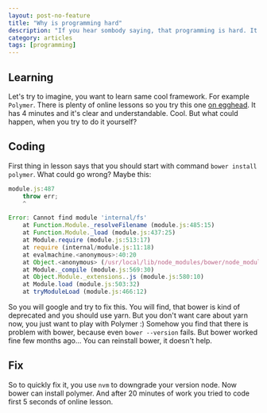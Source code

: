 ```yaml
---
layout: post-no-feature
title: "Why is programming hard"
description: "If you hear sombody saying, that programming is hard. It is true."
category: articles
tags: [programming]
---
```

## Learning
Let's try to imagine, you want to learn same cool framework. For example `Polymer`. There is plenty of online lessons so you try this one [on egghead](https://egghead.io/lessons/create-a-custom-element-using-polymer). It has 4 minutes and it's clear and understandable. Cool. But what could happen, when you try to do it yourself?

## Coding
First thing in lesson says that you should start with command `bower install polymer`. What could go wrong? Maybe this:

``` javascript
module.js:487
    throw err;
    ^

Error: Cannot find module 'internal/fs'
    at Function.Module._resolveFilename (module.js:485:15)
    at Function.Module._load (module.js:437:25)
    at Module.require (module.js:513:17)
    at require (internal/module.js:11:18)
    at evalmachine.<anonymous>:40:20
    at Object.<anonymous> (/usr/local/lib/node_modules/bower/node_modules/graceful-fs/fs.js:11:1)
    at Module._compile (module.js:569:30)
    at Object.Module._extensions..js (module.js:580:10)
    at Module.load (module.js:503:32)
    at tryModuleLoad (module.js:466:12)
```

So you will google and try to fix this. You will find, that bower is kind of deprecated and you should use yarn. But you don't want care about yarn now, you just want to play with Polymer :) Somehow you find that there is problem with bower, because even `bower --version` fails. But bower worked fine few months ago... You can reinstall bower, it doesn't help.

## Fix
So to quickly fix it, you use `nvm` to downgrade your version node. Now bower can install polymer. And after 20 minutes of work you tried to code first 5 seconds of online lesson.
